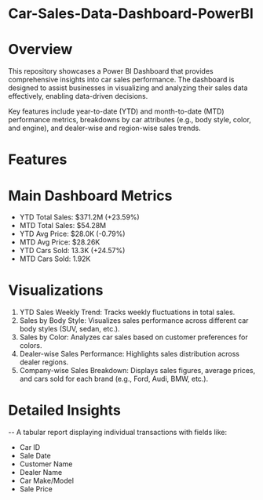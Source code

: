 # Car-Sales-Data-Dashboard-PowerBI
# Overview
This repository showcases a Power BI Dashboard that provides comprehensive insights into car sales performance. The dashboard is designed to assist businesses in visualizing and analyzing their sales data effectively, enabling data-driven decisions.

Key features include year-to-date (YTD) and month-to-date (MTD) performance metrics, breakdowns by car attributes (e.g., body style, color, and engine), and dealer-wise and region-wise sales trends.

# Features
# Main Dashboard Metrics
- YTD Total Sales: $371.2M (+23.59%)
- MTD Total Sales: $54.28M
- YTD Avg Price: $28.0K (-0.79%)
- MTD Avg Price: $28.26K
- YTD Cars Sold: 13.3K (+24.57%)
- MTD Cars Sold: 1.92K
# Visualizations
1. YTD Sales Weekly Trend: Tracks weekly fluctuations in total sales.
2. Sales by Body Style: Visualizes sales performance across different car body styles (SUV, sedan, etc.).
3. Sales by Color: Analyzes car sales based on customer preferences for colors.
4. Dealer-wise Sales Performance: Highlights sales distribution across dealer regions.
5. Company-wise Sales Breakdown: Displays sales figures, average prices, and cars sold for each brand (e.g., Ford, Audi, BMW, etc.).
# Detailed Insights
-- A tabular report displaying individual transactions with fields like:
- Car ID
- Sale Date
- Customer Name
- Dealer Name
- Car Make/Model
- Sale Price
